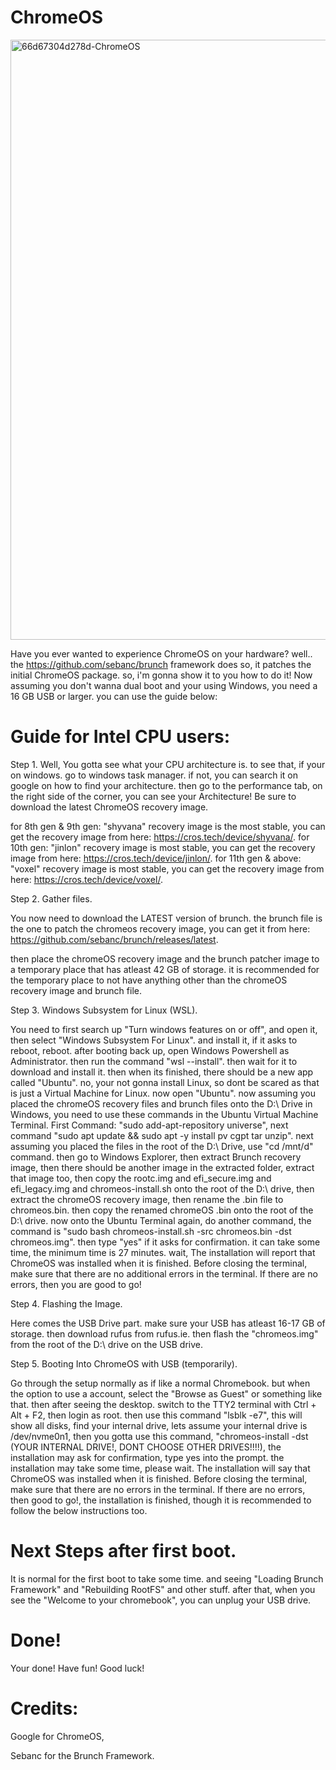 # ChromeOS

<img width="961" height="960" alt="66d67304d278d-ChromeOS" src="https://github.com/user-attachments/assets/d491c351-cac9-4b19-84fa-64dcdb4a8292" />


Have you ever wanted to experience ChromeOS on your hardware? well.. the https://github.com/sebanc/brunch framework does so, it patches the initial ChromeOS package. so, i'm gonna show it to you how to do it! Now assuming you don't wanna dual boot and your using Windows, you need a 16 GB USB or larger. you can use the guide below:

# Guide for Intel CPU users:

Step 1. Well, You gotta see what your CPU architecture is. to see that, if your on windows. go to windows task manager. if not, you can search it on google on how to find your architecture. then go to the performance tab, on the right side of the corner, you can see your Architecture! Be sure to download the latest ChromeOS recovery image.

for 8th gen & 9th gen: "shyvana" recovery image is the most stable, you can get the recovery image from here: https://cros.tech/device/shyvana/.
for 10th gen: "jinlon" recovery image is most stable, you can get the recovery image from here: https://cros.tech/device/jinlon/.
for 11th gen & above: "voxel" recovery image is most stable, you can get the recovery image from here: https://cros.tech/device/voxel/.


Step 2. Gather files.

You now need to download the LATEST version of brunch. the brunch file is the one to patch the chromeos recovery image, you can get it from here: https://github.com/sebanc/brunch/releases/latest.

then place the chromeOS recovery image and the brunch patcher image to a temporary place that has atleast 42 GB of storage. it is recommended for the temporary place to not have anything other than the chromeOS recovery image and brunch file.

Step 3. Windows Subsystem for Linux (WSL).

You need to first search up "Turn windows features on or off", and open it, then select "Windows Subsystem For Linux". and install it, if it asks to reboot, reboot. after booting back up, open Windows Powershell as Administrator. then run the command "wsl --install". then wait for it to download and install it. then when its finished, there should be a new app called "Ubuntu". no, your not gonna install Linux, so dont be scared as that is just a Virtual Machine for Linux. now open "Ubuntu". now assuming you placed the chromeOS recovery files and brunch files onto the D:\ Drive in Windows, you need to use these commands in the Ubuntu Virtual Machine Terminal. First Command: "sudo add-apt-repository universe", next command "sudo apt update && sudo apt -y install pv cgpt tar unzip". next assuming you placed the files in the root of the D:\ Drive, use "cd /mnt/d" command. then go to Windows Explorer, then extract Brunch recovery image, then there should be another image in the extracted folder, extract that image too, then copy the rootc.img and efi_secure.img and efi_legacy.img and chromeos-install.sh onto the root of the D:\ drive, then extract the chromeOS recovery image, then rename the .bin file to chromeos.bin. then copy the renamed chromeOS .bin onto the root of the D:\ drive. now onto the Ubuntu Terminal again, do another command, the command is "sudo bash chromeos-install.sh -src chromeos.bin -dst chromeos.img". then type "yes" if it asks for confirmation. it can take some time, the minimum time is 27 minutes. wait, The installation will report that ChromeOS was installed when it is finished. Before closing the terminal, make sure that there are no additional errors in the terminal. If there are no errors, then you are good to go!

Step 4. Flashing the Image.

Here comes the USB Drive part. make sure your USB has atleast 16-17 GB of storage. then download rufus from rufus.ie. then flash the "chromeos.img" from the root of the D:\ drive on the USB drive.

Step 5. Booting Into ChromeOS with USB (temporarily).

Go through the setup normally as if like a normal Chromebook. but when the option to use a account, select the "Browse as Guest" or something like that. then after seeing the desktop. switch to the TTY2 terminal with Ctrl + Alt + F2, then login as root. then use this command "lsblk -e7", this will show all disks, find your internal drive, lets assume your internal drive is /dev/nvme0n1, then you gotta use this command, "chromeos-install -dst (YOUR INTERNAL DRIVE!, DONT CHOOSE OTHER DRIVES!!!!), the installation may ask for confirmation, type yes into the prompt. the installation may take some time, please wait. The installation will say that ChromeOS was installed when it is finished. Before closing the terminal, make sure that there are no errors in the terminal. If there are no errors, then good to go!, the installation is finished, though it is recommended to follow the below instructions too.

# Next Steps after first boot.

It is normal for the first boot to take some time. and seeing "Loading Brunch Framework" and "Rebuilding RootFS" and other stuff. after that, when you see the "Welcome to your chromebook", you can unplug your USB drive.


# Done!

Your done! Have fun! Good luck!


# Credits:

Google for ChromeOS,

Sebanc for the Brunch Framework.



